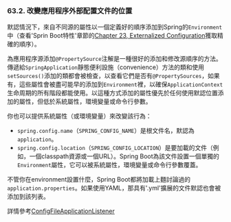
### 63.2. 改變應用程序外部配置文件的位置

默認情況下，來自不同源的屬性以一個定義好的順序添加到Spring的`Environment`中（查看'Sprin Boot特性'章節的[Chapter 23, Externalized Configuration](http://docs.spring.io/spring-boot/docs/current-SNAPSHOT/reference/htmlsingle/#boot-features-external-config)獲取精確的順序）。

為應用程序源添加`@PropertySource`注解是一種很好的添加和修改源順序的方法。傳遞給`SpringApplication`靜態便利設施（convenience）方法的類和使用`setSources()`添加的類都會被檢查，以查看它們是否有`@PropertySources`，如果有，這些屬性會被盡可能早的添加到`Environment`裡，以確保`ApplicationContext`生命周期的所有階段都能使用。以這種方式添加的屬性優先於任何使用默認位置添加的屬性，但低於系統屬性，環境變量或命令行參數。

你也可以提供系統屬性（或環境變量）來改變該行為：

* `spring.config.name`（`SPRING_CONFIG_NAME`）是根文件名，默認為`application`。
* `spring.config.location`（`SPRING_CONFIG_LOCATION`）是要加載的文件（例如，一個classpath資源或一個URL）。Spring Boot為該文件設置一個單獨的`Environment`屬性，它可以被系統屬性，環境變量或命令行參數覆蓋。

不管你在environment設置什麼，Spring Boot都將加載上麵討論過的`application.properties`。如果使用YAML，那具有'.yml'擴展的文件默認也會被添加到該列表。

詳情參考[ConfigFileApplicationListener](http://github.com/spring-projects/spring-boot/tree/master/spring-boot/src/main/java/org/springframework/boot/context/config/ConfigFileApplicationListener.java)
